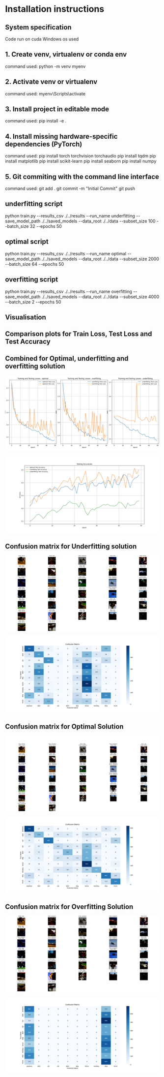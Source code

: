 

# Installation instructions

## System specification

Code run on cuda
Windows os used

## 1. Create venv, virtualenv or conda env

command used: python -m venv myenv

## 2. Activate venv or virtualenv

command used: myenv\Scripts\activate

## 3. Install project in editable mode

command used: pip install -e .

## 4. Install missing hardware-specific dependencies (PyTorch)

command used: pip install torch torchvision torchaudio
pip install tqdm
pip install matplotlib
pip install scikit-learn
pip install seaborn
pip install numpy

## 5. Git commiting with the command line interface

command used: 
git add .
git commit -m "Initial Commit"
git push

## underfitting script

python train.py --results_csv ./../results --run_name underfitting --save_model_path ./../saved_models --data_root ./../data --subset_size 100 --batch_size 32 --epochs 50

## optimal script

python train.py --results_csv ./../results --run_name optimal --save_model_path ./../saved_models --data_root ./../data --subset_size 2000 --batch_size 64 --epochs 50

 ## overfitting script

python train.py --results_csv ./../results --run_name overfitting --save_model_path ./../saved_models --data_root ./../data --subset_size 4000 --batch_size 2 --epochs 50 


## Visualisation

## Comparison plots for Train Loss, Test Loss and Test Accuracy
## Combined for Optimal, underfitting and overfitting solution

![alt text](images/loss.png)

![alt text](images/accuracy.png)

## Confusion matrix for Underfitting solution
![alt text](images/underfitting1.png)

![alt text](images/underfitting2.png)

## Confusion matrix for Optimal Solution
![alt text](images/optimal1.png)

![alt text](images/optimal2.png)

## Confusion matrix for Overfitting Solution
![alt text](images/overfitting1.png)

![alt text](images/overfitting2.png)

